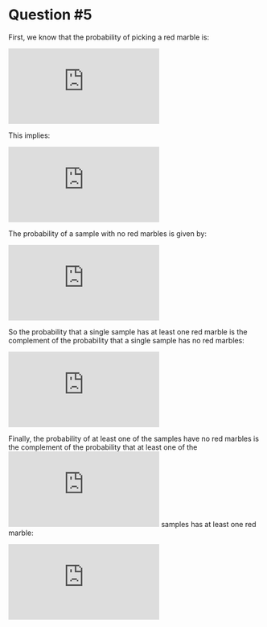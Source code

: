 # Question #5

First, we know that the probability of picking a red marble is:

![P(R)=0.55](http://latex.codecogs.com/gif.latex?P%28R%29%3D%5Cmu%3D0.55)

This implies:

![P(not R) = 0.45](http://latex.codecogs.com/gif.latex?P%28%5Cneg%20R%29%3D1-P%28R%29%3D0.45)

The probability of a sample with no red marbles is given by:

![P(A) = 0.45^10](http://latex.codecogs.com/gif.latex?P%28A%29%3DP%28%5Cneg%20R%29%5EN%3D0.45%5E%7B10%7D)

So the probability that a single sample has at least one red marble is the
complement of the probability that a single sample has no red marbles:

![P(not A) = 0.9996595](http://latex.codecogs.com/gif.latex?P%28%5Cneg%20A%29%3D1-P%28A%29%3D1-0.45%5E%7B10%7D)

Finally, the probability of at least one of the samples have no red marbles is
the complement of the probability that at least one of the ![1000][1000]
samples has at least one red marble:

![P = 0.289](http://latex.codecogs.com/gif.latex?1-P%28%5Cneg%20A%29%5E%7B1000%7D%20%3D%201%20-%20%281%20-%200.45%5E%7B10%7D%29%5E%7B1000%7D%5Capprox0.289)

[1]: http://latex.codecogs.com/gif.latex?1
[1000]: http://latex.codecogs.com/gif.latex?1000
